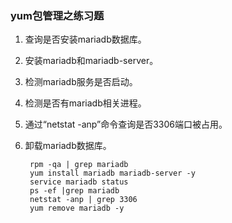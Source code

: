 ### yum包管理之练习题 ###
1. 查询是否安装mariadb数据库。
2. 安装mariadb和mariadb-server。
3. 检测mariadb服务是否启动。
4. 检测是否有mariadb相关进程。
5. 通过“netstat -anp”命令查询是否3306端口被占用。
6. 卸载mariadb数据库。
		
		rpm -qa | grep mariadb
		yum install mariadb mariadb-server -y
		service mariadb status
		ps -ef |grep mariadb
		netstat -anp | grep 3306
		yum remove mariadb -y		
